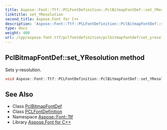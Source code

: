 ```yaml
---
title: Aspose::Font::Ttf::PCLFontDefinition::PclBitmapFontDef::set_YResolution method
linktitle: set_YResolution
second_title: Aspose.Font for C++
description: 'Aspose::Font::Ttf::PCLFontDefinition::PclBitmapFontDef::set_YResolution method. Sets y-resolution in C++.'
type: docs
weight: 400
url: /cpp/aspose.font.ttf/pclfontdefinition/pclbitmapfontdef/set_yresolution/
---
```

## PclBitmapFontDef::set_YResolution method


Sets y-resolution.

```cpp
void Aspose::Font::Ttf::PCLFontDefinition::PclBitmapFontDef::set_YResolution(int32_t value)
```

## See Also

* Class [PclBitmapFontDef](../)
* Class [PCLFontDefinition](../../)
* Namespace [Aspose::Font::Ttf](../../../)
* Library [Aspose.Font for C++](../../../../)
